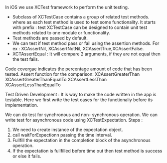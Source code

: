 In iOS we use XCTest framework to perform the unit testing.

- Subclass of XCTestCase contains a group of related test methods. where as each test method is used to test some functionality. It starts with prefix : test
  XCTestCase can be designed to contain unit test methods related to one module or functionality.
- Test methods are passed by default.
- We can test if test method pass or fail using the assertion methods. For ex : XCAssertNil, XCAssertNotNil, XCAssertTrue,XCAssertFalse.
- XCTAssertEqual : It will compare 2 arguments, if they are not equal then the test fails.

Code covergae indicates the percentage amount of code that has been tested.
Assert function for the comparison:
XCAssertGreaterThan
XCAssertGreaterThanEqualTo
XCAssertLessThan
XCAssertLessThanEqualTo

Test Driven Development : It is way to make the code written in the app is testable. Here we first write the test cases for the functionaliy before its implementation.

We can do test for synchronous and non- synchronous operation.
We can write test for asynchronous code using XCTestExpectation.
Steps :
1. We need to create instance of the expectation object.
2. call waitForExpectionn passing the time interval.
3. Fullfill the expectation in the completion block of the asynchronous operation.
4. If the expectation is fullfilled before time out then test method is success or else it fails.
